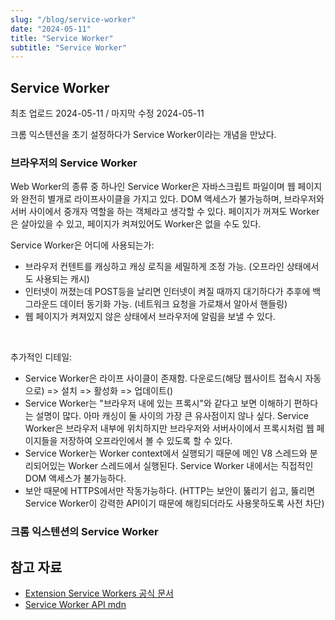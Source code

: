 ```yaml
---
slug: "/blog/service-worker"
date: "2024-05-11"
title: "Service Worker"
subtitle: "Service Worker"
---
```


## **Service Worker**

<p class="text-time">최초 업로드 2024-05-11 / 마지막 수정 2024-05-11</p>

크롬 익스텐션을 초기 설정하다가 Service Worker이라는 개념을 만났다.

### **브라우저의 Service Worker**

Web Worker의 종류 중 하나인 Service Worker은 자바스크립트 파일이며 웹 페이지와 완전히 별개로 라이프사이클을 가지고 있다. DOM 액세스가 불가능하며, 브라우저와 서버 사이에서 중개자 역할을 하는 객체라고 생각할 수 있다. 페이지가 꺼져도 Worker은 살아있을 수 있고, 페이지가 켜져있어도 Worker은 없을 수도 있다.

Service Worker은 어디에 사용되는가:

- 브라우저 컨텐트를 캐싱하고 캐싱 로직을 세밀하게 조정 가능. (오프라인 상태에서도 사용되는 캐시)
- 인터넷이 꺼졌는데 POST등을 날리면 인터넷이 켜질 때까지 대기하다가 추후에 백그라운드 데이터 동기화 가능. (네트워크 요청을 가로채서 알아서 핸들링)
- 웹 페이지가 켜져있지 않은 상태에서 브라우저에 알림을 보낼 수 있다.

<br/>

추가적인 디테일:

- Service Worker은 라이프 사이클이 존재함. 다운로드(해당 웹사이트 접속시 자동으로) => 설치 => 활성화 => 업데이트()
- Service Worker는 "브라우저 내에 있는 프록시"와 같다고 보면 이해하기 편하다는 설명이 많다. 아마 캐싱이 둘 사이의 가장 큰 유사점이지 않나 싶다. Service Worker은 브라우저 내부에 위치하지만
  브라우저와 서버사이에서 프록시처럼 웹 페이지들을 저장하여 오프라인에서 볼 수 있도록 할 수 있다.
- Service Worker는 Worker context에서 실행되기 때문에 메인 V8 스레드와 분리되어있는 Worker 스레드에서 실행된다. Service Worker 내에서는 직접적인 DOM 액세스가 불가능하다.
- 보안 때문에 HTTPS에서만 작동가능하다. (HTTP는 보안이 뚫리기 쉽고, 뚫리면 Service Worker이 강력한 API이기 때문에 해킹되더라도 사용못하도록 사전 차단)

### **크롬 익스텐션의 Service Worker**

## **참고 자료**

- [Extension Service Workers 공식 문서](https://developer.chrome.com/docs/extensions/develop/concepts/service-workers)
- [Service Worker API mdn](https://developer.mozilla.org/en-US/docs/Web/API/Service_Worker_API)
